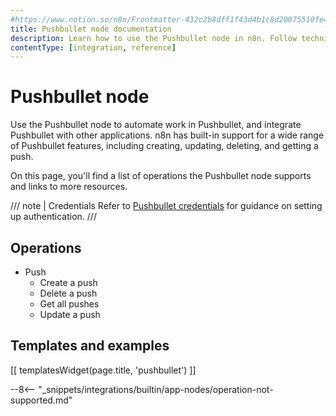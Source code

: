 ```yaml
---
#https://www.notion.so/n8n/Frontmatter-432c2b8dff1f43d4b1c8d20075510fe4
title: Pushbullet node documentation
description: Learn how to use the Pushbullet node in n8n. Follow technical documentation to integrate Pushbullet node into your workflows.
contentType: [integration, reference]
---
```


# Pushbullet node

Use the Pushbullet node to automate work in Pushbullet, and integrate Pushbullet with other applications. n8n has built-in support for a wide range of Pushbullet features, including creating, updating, deleting, and getting a push. 

On this page, you'll find a list of operations the Pushbullet node supports and links to more resources.

/// note | Credentials
Refer to [Pushbullet credentials](/integrations/builtin/credentials/pushbullet/) for guidance on setting up authentication. 
///

## Operations

* Push
    * Create a push
    * Delete a push
    * Get all pushes
    * Update a push

## Templates and examples

<!-- see https://www.notion.so/n8n/Pull-in-templates-for-the-integrations-pages-37c716837b804d30a33b47475f6e3780 -->
[[ templatesWidget(page.title, 'pushbullet') ]]

--8<-- "_snippets/integrations/builtin/app-nodes/operation-not-supported.md"
